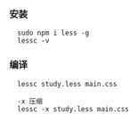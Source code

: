 ### 安装
```
  sudo npm i less -g
  lessc -v
```

### 编译
```
  lessc study.less main.css

  -x 压缩
  lessc -x study.less main.css
```

